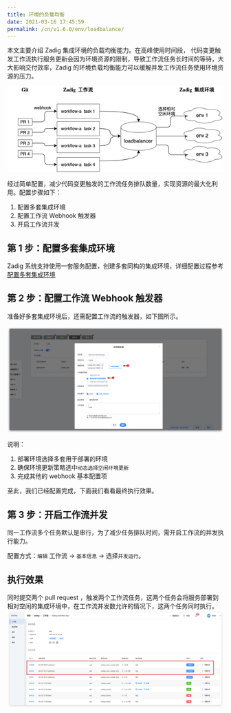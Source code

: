 ```yaml
---
title: 环境的负载均衡
date: 2021-03-16 17:45:59
permalink: /cn/v1.6.0/env/loadbalance/
---
```


本文主要介绍 Zadig 集成环境的负载均衡能力。在高峰使用时间段， 代码变更触发工作流执行服务更新会因为环境资源的限制，导致工作流任务长时间的等待，大大影响交付效率，Zadig 的环境负载均衡能力可以缓解并发工作流任务使用环境资源的压力。

![环境负载均衡](./_images/env_loadbalance.png)

经过简单配置，减少代码变更触发的工作流任务排队数量，实现资源的最大化利用。配置步骤如下：

1. 配置多套集成环境
2. 配置工作流 Webhook 触发器
3. 开启工作流并发

## 第 1 步：配置多套集成环境
Zadig 系统支持使用一套服务配置，创建多套同构的集成环境，详细配置过程参考[配置多套集成环境](/v1.6.0/env/multi-env/)

## 第 2 步：配置工作流 Webhook 触发器
准备好多套集成环境后，还需配置工作流的触发器，如下图所示。

![webhook配置](./_images/env_loadbalance_webhook.png)

说明：
1. 部署环境选择多套用于部署的环境
2. 确保环境更新策略选中`动态选择空闲环境更新`
3. 完成其他的 webhook 基本配置项

至此，我们已经配置完成，下面我们看看最终执行效果。

## 第 3 步：开启工作流并发
同一工作流多个任务默认是串行，为了减少任务排队时间，需开启工作流的并发执行能力。

配置方式：`编辑` 工作流 -> `基本信息` -> 选择`并发运行`。

## 执行效果
同时提交两个 pull request ，触发两个工作流任务，这两个任务会将服务部署到相对空闲的集成环境中，在工作流并发数允许的情况下，这两个任务同时执行。
![](./_images/env_loadbalance_result.png)
